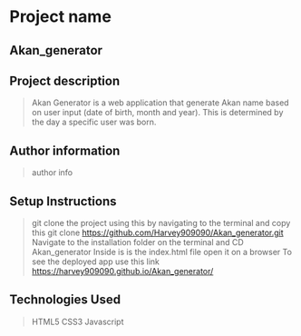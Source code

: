 # Project name
## Akan_generator

## Project description

> Akan Generator is a web application that generate Akan name based on user input (date of birth, month and year).
This is determined by the day a specific user was born.

## Author information
>author info

## Setup Instructions
>git clone the project using this by navigating to the terminal and copy this git clone https://github.com/Harvey909090/Akan_generator.git
>Navigate to the installation folder on the terminal and CD Akan_generator
>Inside is is the index.html file open it on a browser
>To see the deployed app use this link https://harvey909090.github.io/Akan_generator/

## Technologies Used

> HTML5
> CSS3
> Javascript
